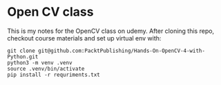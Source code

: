 # Open CV class

This is my notes for the OpenCV class on udemy. After cloning this repo, checkout course materials and set up virtual env with:

```
git clone git@github.com:PacktPublishing/Hands-On-OpenCV-4-with-Python.git
python3 -m venv .venv
source .venv/bin/activate
pip install -r requriments.txt
```